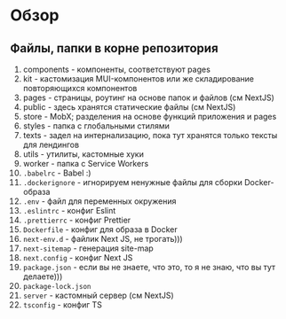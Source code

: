 ---
---

# Обзор

## Файлы, папки в корне репозитория

1. components - компоненты, соответствуют pages
2. kit - кастомизация MUI-компонентов или же складирование повторяющихся компонентов
3. pages - страницы, роутинг на основе папок и файлов (см NextJS)
4. public - здесь хранятся статические файлы (см NextJS)
5. store - MobX; разделения на основе функций приложения и pages
6. styles - папка с глобальными стилями
7. texts - задел на интернализацию, пока тут хранятся только тексты для лендингов
8. utils - утилиты, кастомные хуки
9. worker - папка с Service Workers
10. `.babelrc` - Babel :)
11. `.dockerignore` - игнорируем ненужные файлы для сборки Docker-образа
12. `.env` - файл для переменных окружения
13. `.eslintrc` - конфиг Eslint
14. `.prettierrc` - конфиг Prettier
15. `Dockerfile` - конфиг для образа в Docker
16. `next-env.d` - файлик Next JS, не трогать)))
17. `next-sitemap` - генерация site-map
18. `next.config` - конфиг Next JS 
19. `package.json` - если вы не знаете, что это, то я не знаю, что вы тут делаете)))
20. `package-lock.json`
21. `server` - кастомный сервер (см NextJS)
23. `tsconfig` - конфиг TS